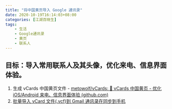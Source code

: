 ```yaml
---
title: "将中国黄页导入 Google 通讯录"
date: 2020-10-19T16:14:03+08:00
categories: [江湖百晓生]
tags:
    - 生活
    - Google通讯录
    - 黄页
    - 联系人
---
```



## 目标：导入常用联系人及其头像，优化来电、信息界面体验。

1. 生成 vCards 中国黄页文件 - [metowolf/vCards: 📡️ vCards 中国黄页 - 优化 iOS/Android 来电、信息界面体验 (github.com)](https://github.com/metowolf/vCards)
2. [批量导入 vCard 文件(.vcf)到 Gmail 通讯录在同步到手机](http://blog.sina.com.cn/s/blog_5d2dc7490100tsq4.html)

